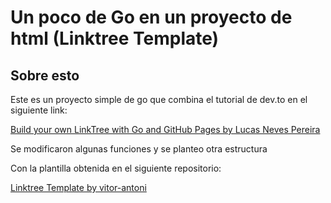 # Un poco de Go en un proyecto de html (Linktree Template)
## Sobre esto

Este es un proyecto simple de go que combina el tutorial de dev.to en el siguiente link:

[Build your own LinkTree with Go and GitHub Pages by Lucas Neves Pereira](https://dev.to/lucasnevespereira/build-your-own-linktree-with-go-and-github-pages-3fha)

Se modificaron algunas funciones y se planteo otra estructura

Con la plantilla obtenida en el siguiente repositorio:

[Linktree Template by vitor-antoni](https://github.com/vitor-antoni/linktree-template)
